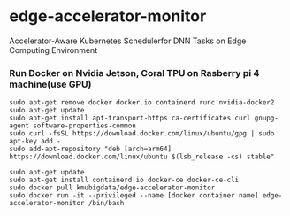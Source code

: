 # edge-accelerator-monitor

Accelerator-Aware Kubernetes Schedulerfor DNN Tasks on Edge Computing Environment

### Run Docker on Nvidia Jetson, Coral TPU on Rasberry pi 4 machine(use GPU)
```
sudo apt-get remove docker docker.io containerd runc nvidia-docker2
sudo apt-get update
sudo apt-get install apt-transport-https ca-certificates curl gnupg-agent software-properties-common
sudo curl -fsSL https://download.docker.com/linux/ubuntu/gpg | sudo apt-key add -
sudo add-apt-repository "deb [arch=arm64] https://download.docker.com/linux/ubuntu $(lsb_release -cs) stable"

sudo apt-get update
sudo apt-get install containerd.io docker-ce docker-ce-cli
sudo docker pull kmubigdata/edge-accelerator-monitor
sudo docker run -it --privileged --name [docker container name] edge-accelerator-monitor /bin/bash
```

